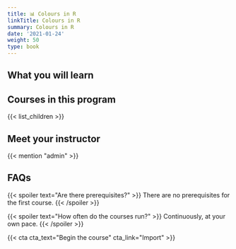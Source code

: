```yaml
---
title: 📊 Colours in R
linkTitle: Colours in R
summary: Colours in R
date: '2021-01-24'
weight: 50
type: book
---
```



## What you will learn

## Courses in this program

{{< list_children >}}

## Meet your instructor

{{< mention "admin" >}}

## FAQs

{{< spoiler text="Are there prerequisites?" >}}
There are no prerequisites for the first course.
{{< /spoiler >}}

{{< spoiler text="How often do the courses run?" >}}
Continuously, at your own pace.
{{< /spoiler >}}

{{< cta cta_text="Begin the course" cta_link="Import" >}}

